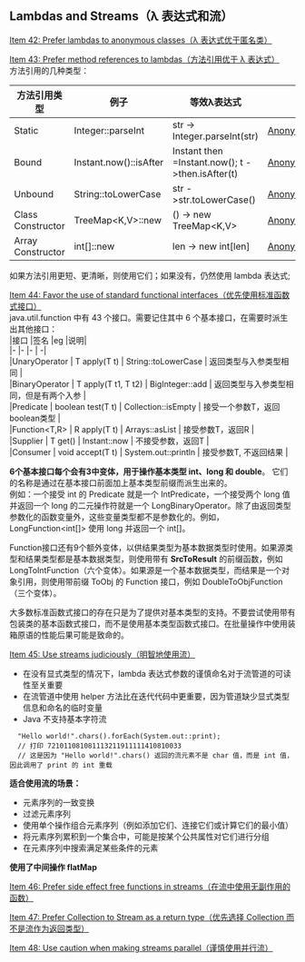 ## Lambdas and Streams（λ 表达式和流）

[Item 42: Prefer lambdas to anonymous classes（λ 表达式优于匿名类）](lambdas/AnonymousAndLambda.java)   

[Item 43: Prefer method references to lambdas（方法引用优于 λ 表达式）](lambdas/AnonymousAndLambda.java)     
方法引用的几种类型：   

|方法引用类型|例子|等效λ表达式|code|
|-|-|-|-|
|Static               |Integer::parseInt|str -> Integer.parseInt(str)                            |[AnonymousAndLambda.java](lambdas/MethodReferencesAndLambda.java)|
|Bound                |Instant.now()::isAfter|Instant then =Instant.now(); t ->then.isAfter(t)   |[AnonymousAndLambda.java](lambdas/MethodReferencesAndLambda.java)|
|Unbound              |String::toLowerCase|str ->str.toLowerCase()                               |[AnonymousAndLambda.java](lambdas/MethodReferencesAndLambda.java)|
|Class Constructor    |TreeMap<K,V>::new|() -> new TreeMap<K,V>                                  |[AnonymousAndLambda.java](lambdas/MethodReferencesAndLambda.java)|
|Array Constructor    |	int[]::new|	len -> new int[len]                                          |[AnonymousAndLambda.java](lambdas/MethodReferencesAndLambda.java)|


如果方法引用更短、更清晰，则使用它们；如果没有，仍然使用 lambda 表达式;

[Item 44: Favor the use of standard functional interfaces（优先使用标准函数式接口）](lambdas/AnonymousAndLambda.java)   
java.util.function 中有 43 个接口。需要记住其中 6 个基本接口，在需要时派生出其他接口：  
|接口     |签名     |eg     |说明|    
|-       |-       |-       |   -|    
|UnaryOperator<T>       |   T apply(T t)	        |   String::toLowerCase     | 返回类型与入参类型相同               |    
|BinaryOperator<T>      |	T apply(T t1, T t2)     |	BigInteger::add         | 返回类型与入参类型相同，但是有两个入参  |   
|Predicate<T>           |	boolean test(T t)       |	Collection::isEmpty     | 接受一个参数T，返回boolean类型       |   
|Function<T,R>          |	R apply(T t)            |	Arrays::asList          | 接受参数T，返回R                   |    
|Supplier<T>            |	T get()	                |   Instant::now            | 不接受参数，返回T                   |   
|Consumer<T>            |	void accept(T t)        |	System.out::println     | 接受参数T, 不返回结果                |   

**6个基本接口每个会有3中变体，用于操作基本类型 int、long 和 double**。 它们的名称是通过在基本接口前面加上基本类型前缀而派生出来的。   
例如：一个接受 int 的 Predicate 就是一个 IntPredicate，一个接受两个 long 值并返回一个 long 的二元操作符就是一个 LongBinaryOperator。除了由返回类型参数化的函数变量外，这些变量类型都不是参数化的。例如，LongFunction<int[]> 使用 long 并返回一个 int[]。   

Function接口还有9个额外变体，以供结果类型为基本数据类型时使用。如果源类型和结果类型都是基本数据类型，则使用带有 **SrcToResult** 的前缀函数，例如 LongToIntFunction（六个变体）。如果源是一个基本数据类型，而结果是一个对象引用，则使用带前缀 <Src>ToObj 的 Function 接口，例如 DoubleToObjFunction（三个变体）。  

大多数标准函数式接口的存在只是为了提供对基本类型的支持。不要尝试使用带有包装类的基本函数式接口，而不是使用基本类型函数式接口。在批量操作中使用装箱原语的性能后果可能是致命的。  



[Item 45: Use streams judiciously（明智地使用流）]()     
- 在没有显式类型的情况下，lambda 表达式参数的谨慎命名对于流管道的可读性至关重要  
- 在流管道中使用 helper 方法比在迭代代码中更重要，因为管道缺少显式类型信息和命名的临时变量  
- Java 不支持基本字符流
```
  "Hello world!".chars().forEach(System.out::print);
  // 打印 721011081081113211911111410810033
  // 这是因为 "Hello world!".chars() 返回的流元素不是 char 值，而是 int 值，因此调用了 print 的 int 重载
```     
   
  
**适合使用流的场景：**  
- 元素序列的一致变换 
- 过滤元素序列
- 使用单个操作组合元素序列（例如添加它们、连接它们或计算它们的最小值）
- 将元素序列累积到一个集合中，可能是按某个公共属性对它们进行分组
- 在元素序列中搜索满足某些条件的元素   


**使用了中间操作 flatMap**  



[Item 46: Prefer side effect free functions in streams（在流中使用无副作用的函数）]()   

[Item 47: Prefer Collection to Stream as a return type（优先选择 Collection 而不是流作为返回类型）]()   

[Item 48: Use caution when making streams parallel（谨慎使用并行流）]()   
